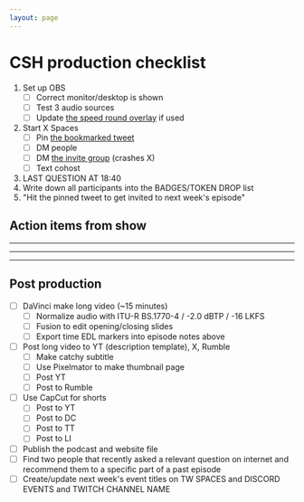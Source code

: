 ```yaml
---
layout: page
---
```


# CSH production checklist

1. Set up OBS
   - [ ] Correct monitor/desktop is shown
   - [ ] Test 3 audio sources
   - [ ] Update [the speed round overlay](https://docs.google.com/presentation/u/0/d/1mrGvf7likfi4mWFy3_44TmstNSrDfO2kQZ_d-thxCR4/edit) if used
2. Start X Spaces
   - [ ] Pin [the bookmarked tweet](https://twitter.com/i/bookmarks/1580008360044281857) 
   - [ ] DM people
   - [ ] DM [the invite group](https://twitter.com/messages/1529222046370217990) (crashes X)
   - [ ] Text cohost
4. LAST QUESTION AT 18:40
5. Write down all participants into the BADGES/TOKEN DROP list
6. "Hit the pinned tweet to get invited to next week's episode"

## Action items from show



---



---



---

## Post production

- [ ] DaVinci make long video (~15 minutes)
  - [ ] Normalize audio with ITU-R BS.1770-4 / -2.0 dBTP / -16 LKFS
  - [ ] Fusion to edit opening/closing slides
  - [ ] Export time EDL markers into episode notes above
- [ ] Post long video to YT (description template), X, Rumble
  - [ ] Make catchy subtitle
  - [ ] Use Pixelmator to make thumbnail page
  - [ ] Post YT
  - [ ] Post to Rumble
- [ ] Use CapCut for shorts
  - [ ] Post to YT
  - [ ] Post to DC
  - [ ] Post to TT
  - [ ] Post to LI
- [ ] Publish the podcast and website file
- [ ] Find two people that recently asked a relevant question on internet and recommend them to a specific part of a past episode
- [ ] Create/update next week's event titles on TW SPACES and DISCORD EVENTS and TWITCH CHANNEL NAME